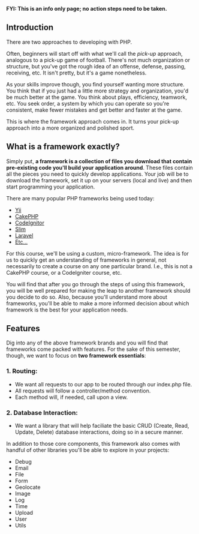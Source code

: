 **FYI: This is an info only page; no action steps need to be taken.**

## Introduction
There are two approaches to developing with PHP. 

Often, beginners will start off with what we'll call the *pick-up* approach, analogous to a pick-up game of football. There's not much organization or structure, but you've got the rough idea of an offense, defense, passing, receiving, etc. It isn't pretty, but it's a game nonetheless. 

As your skills improve though, you find yourself wanting more structure. You think that if you just had a little more strategy and organization, you'd be much better at the game. You think about plays, efficiency, teamwork, etc. You seek order, a system by which you can operate so you're consistent, make fewer mistakes and get better and faster at the game.

This is where the framework approach comes in. It turns your pick-up approach into a more organized and polished sport.

## What is a framework exactly?
Simply put, **a framework is a collection of files you download that contain pre-existing code you'll build your application around**. These files contain all the pieces you need to quickly develop applications. Your job will be to download the framework, set it up on your servers (local and live) and then start programming your application.

There are many popular PHP frameworks being used today:

* [Yii](http://www.yiiframework.com/)
* [CakePHP](http://cakephp.org)
* [CodeIgnitor](http://codeigniter.com/)
* [Slim](http://slimframework.com/)
* [Laravel](http://laravel.com/)
* [Etc...](http://en.wikipedia.org/wiki/Comparison_of_web_application_frameworks#PHP_2)

For this course, we'll be using a custom, micro-framework. The idea is for us to quickly get an understanding of frameworks in general, not necessarily to create a course on any one particular brand. I.e., this is not a CakePHP course, or a CodeIgniter course, etc.

You will find that after you go through the steps of using this framework, you will be well prepared for making the leap to another framework should you decide to do so. Also, because you'll understand more about frameworks, you'll be able to make a more informed decision about which framework is the best for your application needs.

## Features
Dig into any of the above framework brands and you will find that frameworks come packed with features. For the sake of this semester, though, we want to focus on **two framework essentials**:

### 1. Routing:
* We want all requests to our app to be routed through our index.php file.
* All requests will follow a controller/method convention.
* Each method will, if needed, call upon a view.

### 2. Database Interaction:
* We want a library that will help faciliate the basic CRUD (Create, Read, Update, Delete) database interactions, doing so in a secure manner.

In addition to those core components, this framework also comes with handful of other libraries you'll be able to explore in your projects:

* Debug
* Email
* File
* Form
* Geolocate
* Image
* Log
* Time
* Upload
* User
* Utils



